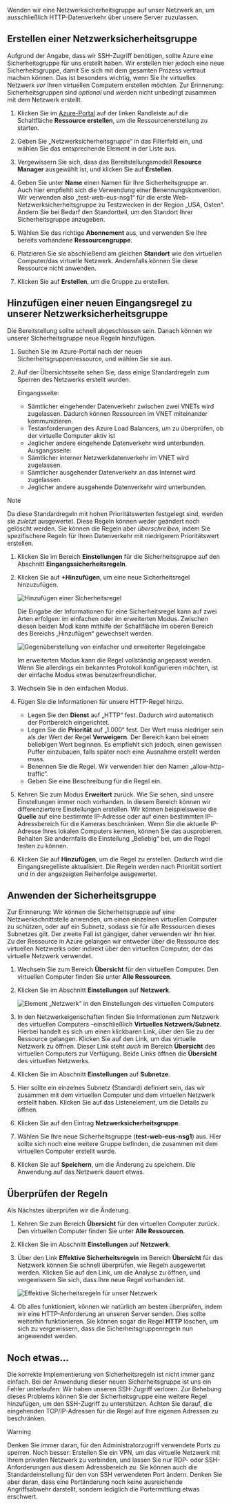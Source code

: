 Wenden wir eine Netzwerksicherheitsgruppe auf unser Netzwerk an, um ausschließlich HTTP-Datenverkehr über unsere Server zuzulassen.

## <a name="create-a-network-security-group"></a>Erstellen einer Netzwerksicherheitsgruppe

Aufgrund der Angabe, dass wir SSH-Zugriff benötigen, sollte Azure eine Sicherheitsgruppe für uns erstellt haben. Wir erstellen hier jedoch eine neue Sicherheitsgruppe, damit Sie sich mit dem gesamten Prozess vertraut machen können. Das ist besonders wichtig, wenn Sie Ihr virtuelles Netzwerk _vor_ Ihren virtuellen Computern erstellen möchten. Zur Erinnerung: Sicherheitsgruppen sind _optional_ und werden nicht unbedingt zusammen mit dem Netzwerk erstellt.

1. Klicken Sie im [Azure-Portal](https://portal.azure.com?azure-portal=true) auf der linken Randleiste auf die Schaltfläche **Ressource erstellen**, um die Ressourcenerstellung zu starten.

1. Geben Sie „Netzwerksicherheitsgruppe“ in das Filterfeld ein, und wählen Sie das entsprechende Element in der Liste aus.

1. Vergewissern Sie sich, dass das Bereitstellungsmodell **Resource Manager** ausgewählt ist, und klicken Sie auf **Erstellen**.

1. Geben Sie unter **Name** einen Namen für Ihre Sicherheitsgruppe an. Auch hier empfiehlt sich die Verwendung einer Benennungskonvention. Wir verwenden also „test-web-eus-nsg1“ für die erste Web-Netzwerksicherheitsgruppe zu Testzwecken in der Region „USA, Osten“. Ändern Sie bei Bedarf den Standortteil, um den Standort Ihrer Sicherheitsgruppe anzugeben.

1. Wählen Sie das richtige **Abonnement** aus, und verwenden Sie Ihre bereits vorhandene **Ressourcengruppe**.

1. Platzieren Sie sie abschließend am gleichen **Standort** wie den virtuellen Computer/das virtuelle Netzwerk. Andernfalls können Sie diese Ressource nicht anwenden.

1. Klicken Sie auf **Erstellen**, um die Gruppe zu erstellen.

## <a name="add-a-new-inbound-rule-to-our-network-security-group"></a>Hinzufügen einer neuen Eingangsregel zu unserer Netzwerksicherheitsgruppe

Die Bereitstellung sollte schnell abgeschlossen sein. Danach können wir unserer Sicherheitsgruppe neue Regeln hinzufügen.

1. Suchen Sie im Azure-Portal nach der neuen Sicherheitsgruppenressource, und wählen Sie sie aus.

1. Auf der Übersichtsseite sehen Sie, dass einige Standardregeln zum Sperren des Netzwerks erstellt wurden.

    Eingangsseite:

    - Sämtlicher eingehender Datenverkehr zwischen zwei VNETs wird zugelassen. Dadurch können Ressourcen im VNET miteinander kommunizieren.
    - Testanforderungen des Azure Load Balancers, um zu überprüfen, ob der virtuelle Computer aktiv ist
    - Jeglicher andere eingehende Datenverkehr wird unterbunden. Ausgangsseite:
    - Sämtlicher interner Netzwerkdatenverkehr im VNET wird zugelassen.
    - Sämtlicher ausgehender Datenverkehr an das Internet wird zugelassen.
    - Jeglicher andere ausgehende Datenverkehr wird unterbunden.

> [!NOTE]
> Da diese Standardregeln mit hohen Prioritätswerten festgelegt sind, werden sie _zuletzt_ ausgewertet. Diese Regeln können weder geändert noch gelöscht werden. Sie können die Regeln aber _überschreiben_, indem Sie spezifischere Regeln für Ihren Datenverkehr mit niedrigerem Prioritätswert erstellen.

1. Klicken Sie im Bereich **Einstellungen** für die Sicherheitsgruppe auf den Abschnitt **Eingangssicherheitsregeln**.

1. Klicken Sie auf **+Hinzufügen**, um eine neue Sicherheitsregel hinzuzufügen.

    ![Hinzufügen einer Sicherheitsregel](../media-drafts/8-add-rule.png)

    Die Eingabe der Informationen für eine Sicherheitsregel kann auf zwei Arten erfolgen: im einfachen oder im erweiterten Modus. Zwischen diesen beiden Modi kann mithilfe der Schaltfläche im oberen Bereich des Bereichs „Hinzufügen“ gewechselt werden.

    ![Gegenüberstellung von einfacher und erweiterter Regeleingabe](../media-drafts/8-advanced-create-rule.png)

    Im erweiterten Modus kann die Regel vollständig angepasst werden. Wenn Sie allerdings ein bekanntes Protokoll konfigurieren möchten, ist der einfache Modus etwas benutzerfreundlicher.

1. Wechseln Sie in den einfachen Modus.

1. Fügen Sie die Informationen für unsere HTTP-Regel hinzu.

    - Legen Sie den **Dienst** auf „HTTP“ fest. Dadurch wird automatisch der Portbereich eingerichtet.
    - Legen Sie die **Priorität** auf „1.000“ fest. Der Wert muss niedriger sein als der Wert der Regel **Verweigern**. Der Bereich kann bei einem beliebigen Wert beginnen. Es empfiehlt sich jedoch, einen gewissen Puffer einzubauen, falls später noch eine Ausnahme erstellt werden muss.
    - Benennen Sie die Regel. Wir verwenden hier den Namen „allow-http-traffic“.
    - Geben Sie eine Beschreibung für die Regel ein.

1. Kehren Sie zum Modus **Erweitert** zurück. Wie Sie sehen, sind unsere Einstellungen immer noch vorhanden. In diesem Bereich können wir differenziertere Einstellungen erstellen. Wir können beispielsweise die **Quelle** auf eine bestimmte IP-Adresse oder auf einen bestimmten IP-Adressbereich für die Kameras beschränken. Wenn Sie die aktuelle IP-Adresse Ihres lokalen Computers kennen, können Sie das ausprobieren. Behalten Sie andernfalls die Einstellung „Beliebig“ bei, um die Regel testen zu können.

1. Klicken Sie auf **Hinzufügen**, um die Regel zu erstellen. Dadurch wird die Eingangsregelliste aktualisiert. Die Regeln werden nach Priorität sortiert und in der angezeigten Reihenfolge ausgewertet.
    
## <a name="apply-the-security-group"></a>Anwenden der Sicherheitsgruppe

Zur Erinnerung: Wir können die Sicherheitsgruppe auf eine Netzwerkschnittstelle anwenden, um einen einzelnen virtuellen Computer zu schützen, oder auf ein Subnetz, sodass sie für alle Ressourcen dieses Subnetzes gilt. Der zweite Fall ist gängiger, daher verwenden wir ihn hier. Zu der Ressource in Azure gelangen wir entweder über die Ressource des virtuellen Netzwerks oder indirekt über den virtuellen Computer, der das virtuelle Netzwerk verwendet.

1. Wechseln Sie zum Bereich **Übersicht** für den virtuellen Computer. Den virtuellen Computer finden Sie unter **Alle Ressourcen**.

1. Klicken Sie im Abschnitt **Einstellungen** auf **Netzwerk**.

    ![Element „Netzwerk“ in den Einstellungen des virtuellen Computers](../media-drafts/8-network-settings.png)

1. In den Netzwerkeigenschaften finden Sie Informationen zum Netzwerk des virtuellen Computers –einschließlich **Virtuelles Netzwerk/Subnetz**. Hierbei handelt es sich um einen klickbaren Link, über den Sie zu der Ressource gelangen. Klicken Sie auf den Link, um das virtuelle Netzwerk zu öffnen. Dieser Link steht _auch_ im Bereich **Übersicht** des virtuellen Computers zur Verfügung. Beide Links öffnen die **Übersicht** des virtuellen Netzwerks.

1. Klicken Sie im Abschnitt **Einstellungen** auf **Subnetze**.

1. Hier sollte ein einzelnes Subnetz (Standard) definiert sein, das wir zusammen mit dem virtuellen Computer und dem virtuellen Netzwerk erstellt haben. Klicken Sie auf das Listenelement, um die Details zu öffnen.

1. Klicken Sie auf den Eintrag **Netzwerksicherheitsgruppe**.

1. Wählen Sie Ihre neue Sicherheitsgruppe (**test-web-eus-nsg1**) aus. Hier sollte sich noch eine weitere Gruppe befinden, die zusammen mit dem virtuellen Computer erstellt wurde.

1. Klicken Sie auf **Speichern**, um die Änderung zu speichern. Die Anwendung auf das Netzwerk dauert etwas.

## <a name="verify-the-rules"></a>Überprüfen der Regeln

Als Nächstes überprüfen wir die Änderung.

1. Kehren Sie zum Bereich **Übersicht** für den virtuellen Computer zurück. Den virtuellen Computer finden Sie unter **Alle Ressourcen**.

1. Klicken Sie im Abschnitt **Einstellungen** auf **Netzwerk**.

1. Über den Link **Effektive Sicherheitsregeln** im Bereich **Übersicht** für das Netzwerk können Sie schnell überprüfen, wie Regeln ausgewertet werden. Klicken Sie auf den Link, um die Analyse zu öffnen, und vergewissern Sie sich, dass Ihre neue Regel vorhanden ist.

    ![Effektive Sicherheitsregeln für unser Netzwerk](../media-drafts/8-effective-rules.png)

1. Ob alles funktioniert, können wir natürlich am besten überprüfen, indem wir eine HTTP-Anforderung an unseren Server senden. Dies sollte weiterhin funktionieren. Sie können sogar die Regel **HTTP** löschen, um sich zu vergewissern, dass die Sicherheitsgruppenregeln nun angewendet werden.

## <a name="one-more-thing"></a>Noch etwas...

Die korrekte Implementierung von Sicherheitsregeln ist nicht immer ganz einfach. Bei der Anwendung dieser neuen Sicherheitsgruppe ist uns ein Fehler unterlaufen: Wir haben unseren SSH-Zugriff verloren. Zur Behebung dieses Problems können Sie der Sicherheitsgruppe eine weitere Regel hinzufügen, um den SSH-Zugriff zu unterstützen. Achten Sie darauf, die eingehenden TCP/IP-Adressen für die Regel auf Ihre eigenen Adressen zu beschränken.

> [!WARNING]
> Denken Sie immer daran, für den Administratorzugriff verwendete Ports zu sperren. Noch besser: Erstellen Sie ein VPN, um das virtuelle Netzwerk mit Ihrem privaten Netzwerk zu verbinden, und lassen Sie nur RDP- oder SSH-Anforderungen aus diesem Adressbereich zu. Sie können auch die Standardeinstellung für den von SSH verwendeten Port ändern. Denken Sie aber daran, dass eine Portänderung noch keine ausreichende Angriffsabwehr darstellt, sondern lediglich die Portermittlung etwas erschwert.